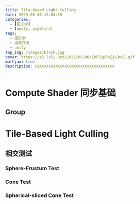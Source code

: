 ```yaml
---
title: Tile-Based Light Culling
date: 2025-06-08 13:03:10
categories: 
  - [图形学]
  - [unity, pipeline]
tags:
  - 图形学
  - 游戏开发
  - unity
top_img: /images/black.jpg
cover: https://s2.loli.net/2025/06/08/1hF5QplnZjxBvJS.gif
mathjax: true
description: XXXXXXXXXXXXXXXXXXXXXXXXXXXXXXXXXXX
---
```


> 

# Compute Shader 同步基础
## Group 

# Tile-Based Light Culling
## 相交测试
### Sphere-Frustum Test
### Cone Test
### Spherical-sliced Cone Test


